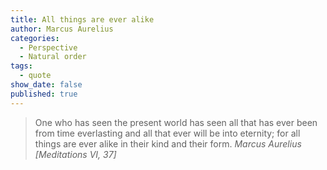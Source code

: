 ```yaml
---
title: All things are ever alike
author: Marcus Aurelius
categories:
  - Perspective
  - Natural order
tags:
  - quote
show_date: false
published: true
---
```

>One who has seen the present world has seen all that has ever been from time everlasting and all that ever will be into eternity; for all things are ever alike in their kind and their form.
> <cite>Marcus Aurelius [Meditations VI, 37]</cite>